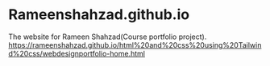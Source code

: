 # Rameenshahzad.github.io
The website for Rameen Shahzad(Course portfolio project).
https://rameenshahzad.github.io/html%20and%20css%20using%20Tailwind%20css/webdesignportfolio-home.html
